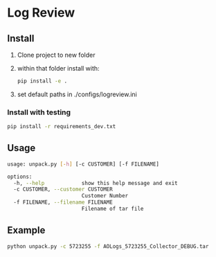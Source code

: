 # Log Review

## Install

1. Clone project to new folder
2. within that folder install with:

    ```bash
    pip install -e .
    ```

3. set default paths in ./configs/logreview.ini

### Install with testing

```bash
pip install -r requirements_dev.txt
```

## Usage

```bash
usage: unpack.py [-h] [-c CUSTOMER] [-f FILENAME]

options:
  -h, --help            show this help message and exit
  -c CUSTOMER, --customer CUSTOMER
                        Customer Number
  -f FILENAME, --filename FILENAME
                        Filename of tar file
```

## Example

```bash
python unpack.py -c 5723255 -f AOLogs_5723255_Collector_DEBUG.tar
